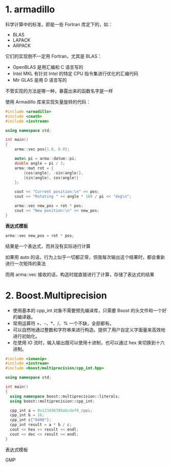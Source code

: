 # 1. armadillo
科学计算中的标准，即是一些 Fortran 库定下的，如：
* BLAS
* LAPACK
* ARPACK

它们的实现倒不一定用 Fortran，尤其是 BLAS：
* OpenBLAS 是用汇编和 C 语言写的
* Intel MKL 有针对 Intel 的特定 CPU 指令集进行优化的汇编代码
* Mir GLAS 是用 D 语言写的

不管实现的方法是哪一种，暴露出来的函数名字是一样

使用 Armadillo 库来实现矢量旋转的代码：
```c++
#include <armadillo>
#include <cmath>
#include <iostream>

using namespace std;

int main()
{
    arma::vec pos{1.0, 0.0};

    auto& pi = arma::datum::pi;
    double angle = pi / 2;
    arma::mat rot = {
        {cos(angle), -sin(angle)},
        {sin(angle), cos(angle)}
    };

    cout << "Current position:\n" << pos;
    cout << "Rotating " << angle * 180 / pi << "deg\n";

    arma::vec new_pos = rot * pos;
    cout << "New position:\n" << new_pos;
}
```
**表达式模板**
```c++
arma::vec new_pos = rot * pos;
```
结果是一个表达式，而并没有实际进行计算

如果用 auto 的话，行为上似乎一切都正常，但我每次输出这个结果时，都会重新进行一次矩阵的乘法

而用 arma::vec 接收的话，构造时就直接进行了计算，存储了表达式的结果

# 2. Boost.Multiprecision
* 使用基本的 cpp_int 对象不需要预先编译库，只需要 Boost 的头文件和一个好的编译器。
* 常用运算符 +、-、*、/、% 一个不缺，全部都有。
* 可以自然地通过整数和字符串来进行构造。提供了用户自定义字面量来高效地进行初始化。
* 在使用 IO 流时，输入输出既可以使用十进制，也可以通过 hex 来切换到十六进制。
```c++
#include <iomanip>
#include <iostream>
#include <boost/multiprecision/cpp_int.hpp>

using namespace std;

int main()
{
  using namespace boost::multiprecision::literals;
  using boost::multiprecision::cpp_int;

  cpp_int a = 0x123456789abcdef0_cppi;
  cpp_int b = 16;
  cpp_int c{"0400"};
  cpp_int result = a * b / c;
  cout << hex << result << endl;
  cout << dec << result << endl;
}
```

表达式模板

GMP

